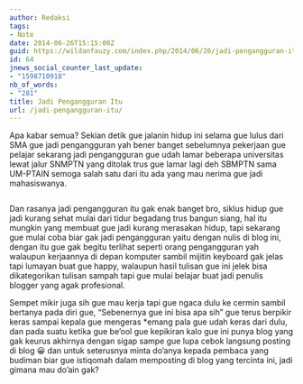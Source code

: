 ```yaml
---
author: Redaksi
tags:
- Note
date: 2014-06-26T15:15:00Z
guid: https://wildanfauzy.com/index.php/2014/06/26/jadi-pengangguran-itu/
id: 64
jnews_social_counter_last_update:
- "1598710918"
nb_of_words:
- "281"
title: Jadi Pengangguran Itu
url: /jadi-pengangguran-itu/
---
```


Apa kabar semua? Sekian detik gue jalanin hidup ini selama gue lulus dari SMA gue jadi pengangguran yah bener banget sebelumnya pekerjaan gue pelajar sekarang jadi pengangguran gue udah lamar beberapa universitas lewat jalur SNMPTN yang ditolak trus gue lamar lagi deh SBMPTN sama UM-PTAIN semoga salah satu dari itu ada yang mau nerima gue jadi mahasiswanya.<figure class="wp-block-image size-large">

<img src="https://wildanfauzyart.files.wordpress.com/2014/06/78a44-chill-chilling-hammock-92870.jpg?w=768" alt="" data-recalc-dims="1" /> </figure> 

Dan rasanya jadi pengangguran itu gak enak banget bro, siklus hidup gue jadi kurang sehat mulai dari tidur begadang trus bangun siang, hal itu mungkin yang membuat gue jadi kurang merasakan hidup, tapi sekarang gue mulai coba biar gak jadi pengangguran yaitu dengan nulis di blog ini, dengan itu gue gak begitu terlihat seperti orang pengangguran yah walaupun kerjaannya di depan komputer sambil mijitin keyboard gak jelas tapi lumayan buat gue happy, walaupun hasil tulisan gue ini jelek bisa dikategorikan tulisan sampah tapi gue mulai belajar buat jadi penulis blogger yang agak profesional.

Sempet mikir juga sih gue mau kerja tapi gue ngaca dulu ke cermin sambil bertanya pada diri gue, “Sebenernya gue ini bisa apa sih” gue terus berpikir keras sampai kepala gue mengeras *emang pala gue udah keras dari dulu, dan pada suatu ketika gue be&#8217;ool gue kepikiran kalo gue ini punya blog yang gak keurus akhirnya dengan sigap sampe gue lupa cebok langsung posting di blog 😀 dan untuk seterusnya minta do&#8217;anya kepada pembaca yang budiman biar gue istiqomah dalam memposting di blog yang tercinta ini, jadi gimana mau do&#8217;ain gak?